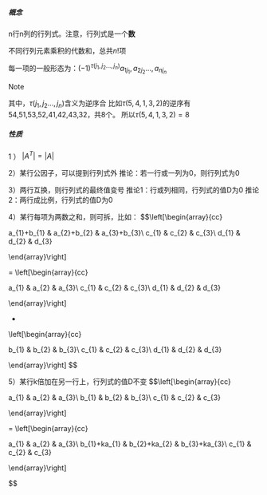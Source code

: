 ##### 概念
n行n列的行列式。注意，行列式是一个**数**

不同行列元素乘积的代数和，总共$n!$项

每一项的一般形态为：$(-1)^{\tau(j_{1},j_{2}\dots,j_{n})}a_{1j_{1}},a_{2j_{2}}\dots,a_{nj_{n}}$

> [!NOTE]
> 其中，$\tau(j_{1},j_{2}\dots,j_{n})$含义为逆序合
> 比如$\tau(5,4,1,3,2)$的逆序有54,51,53,52,41,42,43,32，共8个。
> 所以$\tau(5,4,1,3,2)=8$


##### 性质
1 ） $|A^T|=|A|$

2）某行公因子，可以提到行列式外
推论：若一行或一列为0，则行列式为0

3）两行互换，则行列式的最终值变号
推论1：行或列相同，行列式的值D为0
推论2：两行成比例，行列式的值D为0

4）某行每项为两数之和，则可拆，比如：
$$\left[\begin{array}{cc}

a_{1}+b_{1} & a_{2}+b_{2} & a_{3}+b_{3}\\
c_{1} & c_{2} & c_{3}\\
d_{1} & d_{2} & d_{3}

\end{array}\right]

=
\left[\begin{array}{cc}

a_{1} & a_{2} & a_{3}\\
c_{1} & c_{2} & c_{3}\\
d_{1} & d_{2} & d_{3}

\end{array}\right]

+
\left[\begin{array}{cc}

b_{1} & b_{2} & b_{3}\\
c_{1} & c_{2} & c_{3}\\
d_{1} & d_{2} & d_{3}

\end{array}\right]
$$

5）某行k倍加在另一行上，行列式的值D不变
$$\left[\begin{array}{cc}

a_{1} & a_{2} & a_{3}\\
b_{1} & b_{2} & b_{3}\\
c_{1} & c_{2} & c_{3}

\end{array}\right]

=
\left[\begin{array}{cc}

a_{1} & a_{2} & a_{3}\\
b_{1}+ka_{1} & b_{2}+ka_{2} & b_{3}+ka_{3}\\
c_{1} & c_{2} & c_{3}

\end{array}\right]

$$